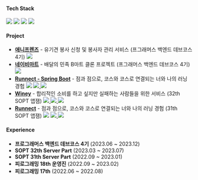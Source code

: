 #### Tech Stack
<img src="https://img.shields.io/badge/Java-007396?style=flat-square&logo=Java&logoColor=white">  <img src="https://img.shields.io/badge/Spring Boot-6DB33F?style=flat-sqaure&logo=Spring Boot&logoColor=white"> <img src="https://img.shields.io/badge/PostgreSQL-4169E1?style=flat-square&logo=PostgreSQL&logoColor=white"/> <img src="https://img.shields.io/badge/MySQL-4479A1?style=flat-sqaure&logo=MySQL&logoColor=white">  


#### Project
<ul>	
<li><a href="https://github.com/Anifriends/Anifriends-Backend"><b>애니프렌즈</b></a> - 유기견 봉사 신청 및 봉사자 관리 서비스 (프그래머스 백엔드 데브코스 4기)</a> <img src="https://img.shields.io/badge/Spring-6DB33F?style=flat-sqaure&logo=Spring&logoColor=white">
<li><a href="https://github.com/prgrms-be-devcourse/BE-04-NaBMart"><b>네이비마트</b></a> - 배달의 민족 B마트 클론 프로젝트 (프그래머스 백엔드 데브코스 4기)</a> <img src="https://img.shields.io/badge/Spring-6DB33F?style=flat-sqaure&logo=Spring&logoColor=white">
<li><a href="https://github.com/Runnect/Runnect-Spring-Boot-Server"><b>Runnect - Spring Boot</b></a> - 점과 점으로, 코스와 코스로 연결되는 너와 나의 러닝 경험 </a> <img src="https://img.shields.io/badge/Spring-6DB33F?style=flat-sqaure&logo=Spring&logoColor=white"> <a href="https://apps.apple.com/us/app/runnect-%EC%BD%94%EC%8A%A4%EB%A5%BC-%EA%B7%B8%EB%A6%AC%EA%B3%A0-%EA%B3%B5%EC%9C%A0%ED%95%98%EB%8A%94-%EB%8D%B0%EC%9D%BC%EB%A6%AC-%EB%9F%AC%EB%8B%9D%EC%95%B1/id1663884202"><img src="https://img.shields.io/badge/App Store-0D96F6?style=flat-sqaure&logo=App Store&logoColor=white"> <a href="https://play.google.com/store/apps/details?id=com.runnect.runnect
"><img src="https://img.shields.io/badge/Google Play-414141?style=flat-sqaure&logo=Google Play&logoColor=white"></a>
<li><a href="https://github.com/team-winey/Winey-Server"><b>Winey</b></a> - 합리적인 소비를 하고 싶지만 실패하는 사람들을 위한 서비스 (32th SOPT 앱잼) </a> <img src="https://img.shields.io/badge/Spring-6DB33F?style=flat-sqaure&logo=Spring&logoColor=white"><a href="https://apps.apple.com/kr/app/%EC%9C%84%EB%8B%88-%EC%89%BD%EA%B3%A0-%EC%9E%AC%EB%B0%8C%EB%8A%94-%EA%B8%8D%EC%A0%95%EC%A0%81-%EC%86%8C%EB%B9%84%EC%8A%B5%EA%B4%80-%ED%98%95%EC%84%B1/id6463294662"> <img src="https://img.shields.io/badge/App Store-0D96F6?style=flat-sqaure&logo=App Store&logoColor=white"> <a href="https://play.google.com/store/apps/details?id=org.go.sopt.winey
"><img src="https://img.shields.io/badge/Google Play-414141?style=flat-sqaure&logo=Google Play&logoColor=white"></a>
<li><a href="https://github.com/Runnect/Runnect-Server"><b>Runnect</b></a> - 점과 점으로, 코스와 코스로 연결되는 너와 나의 러닝 경험 (31th SOPT 앱잼)</a> <img src="https://img.shields.io/badge/Node.js-339933?style=flat-square&logo=Node.js&logoColor=white"/> <a href="https://apps.apple.com/us/app/runnect-%EC%BD%94%EC%8A%A4%EB%A5%BC-%EA%B7%B8%EB%A6%AC%EA%B3%A0-%EA%B3%B5%EC%9C%A0%ED%95%98%EB%8A%94-%EB%8D%B0%EC%9D%BC%EB%A6%AC-%EB%9F%AC%EB%8B%9D%EC%95%B1/id1663884202"><img src="https://img.shields.io/badge/App Store-0D96F6?style=flat-sqaure&logo=App Store&logoColor=white"> <a href="https://play.google.com/store/apps/details?id=com.runnect.runnect
"><img src="https://img.shields.io/badge/Google Play-414141?style=flat-sqaure&logo=Google Play&logoColor=white"></a>
</ul>
	

#### Experience
<ul>
  <li> <b>프로그래머스 백엔드 데브코스 4기</b>&nbsp;(2023.06 ~ 2023.12)
  <li> <b>SOPT 32th Server Part</b>&nbsp;(2023.03 ~ 2023.07)
  <li> <b>SOPT 31th Server Part</b>&nbsp;(2022.09 ~ 2023.01)
  <li> <b>피로그래밍 18th 운영진</b>&nbsp;(2022.09 ~ 2023.02)
  <li> <b>피로그래밍 17th</b>&nbsp;(2022.06 ~ 2022.08)
</ul>



